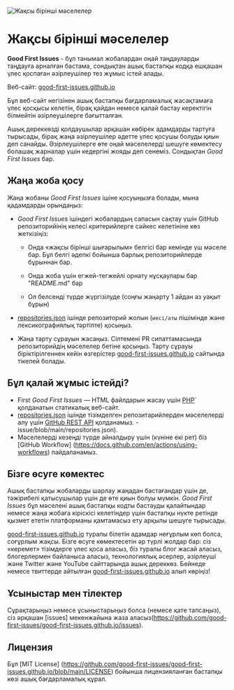 ![Жақсы бірінші мәселелер](https://github.com/Krishna01work/good-first-issues.github.io/blob/f5ac4b7f8543913637057e166638f1735512434c/assets/github/social-preview.png)

# Жақсы бірінші мәселелер

**Good First Issues** - бұл танымал жобалардан оңай таңдауларды таңдауға арналған бастама, сондықтан ашық бастапқы кодқа ешқашан үлес қоспаған әзірлеушілер тез жұмыс істей алады.

Веб-сайт: [good-first-issues.github.io](https://good-first-issues.github.io)

Бұл веб-сайт негізінен ашық бастапқы бағдарламалық жасақтамаға үлес қосқысы келетін, бірақ қайдан немесе қалай бастау керектігін білмейтін әзірлеушілерге бағытталған.

Ашық дереккөзді қолдаушылар әрқашан көбірек адамдарды тартуға тырысады, бірақ жаңа әзірлеушілер әдетте үлес қосушы болуды қиын деп санайды. Әзірлеушілерге өте оңай мәселелерді шешуге көмектесу болашақ жарналар үшін кедергіні жояды деп сенеміз. Сондықтан *Good First Issues* бар.

## Жаңа жоба қосу

Жаңа жобаны *Good First Issues* ішіне қосуыңызға болады, мына қадамдарды орындаңыз:

- *Good First Issues* ішіндегі жобалардың сапасын сақтау үшін GitHub репозиторийінің келесі критерийлерге сәйкес келетініне көз жеткізіңіз:

     - Онда «жақсы бірінші шығарылым» белгісі бар кемінде үш мәселе бар. Бұл белгі әдепкі бойынша барлық репозиторийлерде бұрыннан бар.

     - Онда жоба үшін егжей-тегжейлі орнату нұсқаулары бар "README.md" бар

     - Ол белсенді түрде жүргізілуде (соңғы жаңарту 1 айдан аз уақыт бұрын)

- [repositories.json](https://github.com/gomzyakov/good-first-issue/blob/main/repositories.json) ішінде репозиторий жолын (`иесі/аты` пішімінде және лексикографиялық тәртіпте) қосыңыз.

- Жаңа тарту сұрауын жасаңыз. Сілтемені PR сипаттамасында репозиторийдің мәселелер бетіне қосыңыз. Тарту сұрауы біріктірілгеннен кейін өзгерістер [good-first-issues.github.io](https://good-first-issues.github.io) сайтында тікелей болады.

## Бұл қалай жұмыс істейді?

- First *Good First Issues* — HTML файлдарын жасау үшін [PHP](https://www.php.net)` қолданатын статикалық веб-сайт.
- [repositories.json](https://github.com/gomzyakov/good-first) ішінде тізімделген репозитарийлерден мәселелерді алу үшін [GitHub REST API](https://docs.github.com/en/rest) қолданамыз. -issue/blob/main/repositories.json).
- Мәселелерді кезеңді түрде айналдыру үшін (күніне екі рет) біз [GitHub Workflow] (https://docs.github.com/en/actions/using-workflows) пайдаланамыз.

## Бізге өсуге көмектес

Ашық бастапқы жобаларды шарлау жаңадан бастағандар үшін де, тәжірибелі қатысушылар үшін де өте қиын болуы мүмкін. *Good First Issues* бұл мәселені ашық бастапқы кодты бастауды қалайтындар немесе жаңа жобаға кіріскісі келетіндер үшін бастапқы нүкте ретінде қызмет ететін платформаны қамтамасыз ету арқылы шешуге тырысады.

[good-first-issues.github.io](https://good-first-issues.github.io) туралы білетін адамдар неғұрлым көп болса, соғұрлым жақсы. Бізге өсуге көмектесетін әр түрлі жолдар бар: сіз «керемет» тізімдерге үлес қоса аласыз, біз туралы блог жасай аласыз, блогерлермен байланыса аласыз, технологиялық әсерлер, әзірлеуші ​​және Twitter және YouTube сайттарында ашық дереккөз. Бейнеде немесе твиттерде айтылған [good-first-issues.github.io](https://good-first-issues.github.io) алып көріңіз!

## Ұсыныстар мен тілектер

Сұрақтарыңыз немесе ұсыныстарыңыз болса (немесе қате тапсаңыз), сіз әрқашан [issues] мекенжайына жаза аласыз(https://github.com/good-first-issues/good-first-issues.github.io/issues).

## Лицензия

Бұл [MIT License] (https://github.com/good-first-issues/good-first-issues.github.io/blob/main/LICENSE) бойынша лицензияланған бастапқы көзі ашық бағдарламалық құрал.